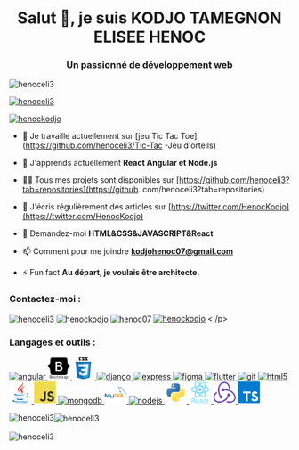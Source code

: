<h1 align="center">Salut 👋, je suis KODJO TAMEGNON ELISEE HENOC</h1>
<h3 align="center">Un passionné de développement web</h3>

<p align="left"> <img src= "https://komarev.com/ghpvc/?username=henoceli3&label=Profile%20views&color=0e75b6&style=flat" alt="henoceli3" /> </p>

<p align="left"> <a href="https : //github.com/ryo-ma/github-profile-trophy"><img src="https://github-profile-trophy.vercel.app/?username=henoceli3" alt="henoceli3" /></ a> </p>

<p align="left"> <a href="https://twitter.com/henockodjo" target="blank"><img src="https://img.shields.io/ twitter/suivre/henockodjo?logo=twitter&style=for-the-badge" alt="henockodjo" /></a> </p>

- 🔭 Je travaille actuellement sur [jeu Tic Tac Toe](https://github.com/henoceli3/Tic-Tac -Jeu d'orteils)

- 🌱 J'apprends actuellement **React Angular et Node.js**

- 👨‍💻 Tous mes projets sont disponibles sur [https://github.com/henoceli3?tab=repositories](https://github. com/henoceli3?tab=repositories)

- 📝 J'écris régulièrement des articles sur [https://twitter.com/HenocKodjo](https://twitter.com/HenocKodjo)

- 💬 Demandez-moi **HTML&CSS&JAVASCRIPT&React**

- 📫 Comment pour me joindre **kodjohenoc07@gmail.com**

- ⚡ Fun fact **Au départ, je voulais être architecte.**

<h3 align="left">Contactez-moi :</h3>
<p align="left ">
<a href="https://dev.to/henoceli3" target="blank"><img align="center" src="https://raw.githubusercontent.com/rahuldkjain/github-profile-readme-generator/master/src/images/icons/Social/devto.svg" alt="henoceli3" height="30" width="40" /></a>
<a href="https://twitter.com/henockodjo" target="blank"><img align="center" src="https://raw.githubusercontent.com/rahuldkjain/github-profile-readme-generator /master/src/images/icons/Social/twitter.svg" alt="henockodjo" height="30" width="40" /></a>
<a href="https://stackoverflow.com/users /henoc07" target="blank"><img align="center" src="https://raw.githubusercontent.com/rahuldkjain/github-profile-readme-generator/master/src/images/icons/Social/stack -overflow.svg" alt="henoc07" height="30" width="40" /></a>
<a href="https://instagram.com/henockodjo" target="blank"><img align ="centre" src="https://raw.githubusercontent.com/rahuldkjain/github-profile-readme-generator/master/src/images/icons/Social/instagram.svg" alt="henockodjo" height="30" width="40" /></a>
< /p>

<h3 align="left">Langages et outils :</h3>
<p align="left"> <a href="https://angular.io" target="_blank" rel="noreferrer"> <img src="https://angular.io/assets/images/logos /angular/angular.svg" alt="angular" width="40" height="40"/> </a> <a href="https://getbootstrap.com" target="_blank" rel="noreferrer "> <img src="https://raw.githubusercontent.com/devicons/devicon/master/icons/bootstrap/bootstrap-plain-wordmark.svg" alt="bootstrap" width="40" height="40" /> </a> <a href="https://www.w3schools.com/css/" target="_blank" rel="noreferrer"> <img src="https://raw.githubusercontent.com/devicons/devicon/master/icons/css3/css3-original-wordmark.svg" alt="css3" width="40" height="40"/> </a> <a href="https : //www.djangoproject.com/" target="_blank" rel="noreferrer"> <img src="https://cdn.worldvectorlogo.com/logos/django.svg" alt="django" width="40 " height="40"/> </a> <a href="https://expressjs.com" target="_blank" rel="noreferrer"> <img src="https://raw.githubusercontent.com /devicons/devicon/master/icons/express/express-original-wordmark.svg" alt="express" width="40" height="40"/> </a> <a href="https://www.figma.com/" target="_blank" rel="noreferrer"> <img src="https://www.vectorlogo.zone/logos/figma/figma-icon.svg " alt="figma" width="40" height="40"/> </a> <a href="https://flutter.dev" target="_blank" rel="noreferrer"> <img src= "https://www.vectorlogo.zone/logos/flutterio/flutterio-icon.svg" alt="flutter" width="40" height="40"/> </a> <a href="https:/ /git-scm.com/" target="_blank" rel="noreferrer"> <img src="https://www.vectorlogo.zone/logos/git-scm/git-scm-icon.svg" alt= "git" largeur="40" hauteur="40"/> </a> <a href="https://www.w3.org/html/" target="_blank" rel="noreferrer"> <img src="https://raw.githubusercontent.com/ devicons/devicon/master/icons/html5/html5-original-wordmark.svg" alt="html5" width="40" height="40"/> </a> <a href="https://www. java.com" target="_blank" rel="noreferrer"> <img src="https://raw.githubusercontent.com/devicons/devicon/master/icons/java/java-original.svg" alt="java " width="40" height="40"/> </a> <a href="https://developer.mozilla.org/en-US/docs/Web/JavaScript" target="_blank" rel=" pas de référence"><img src="https://raw.githubusercontent.com/devicons/devicon/master/icons/javascript/javascript-original.svg" alt="javascript" width="40" height="40"/> </ a> <a href="https://www.mongodb.com/" target="_blank" rel="noreferrer"> <img src="https://raw.githubusercontent.com/devicons/devicon/master/ icônes/mongodb/mongodb-original-wordmark.svg" alt="mongodb" width="40" height="40"/> </a> <a href="https://www.mysql.com/" cible ="_blank" rel="noreferrer"> <img src="https://raw.githubusercontent.com/devicons/devicon/master/icons/mysql/mysql-original-wordmark.svg" alt="mysql"width="40" height="40"/> </a> <a href="https://nodejs.org" target="_blank" rel="noreferrer"> <img src="https://raw .githubusercontent.com/devicons/devicon/master/icons/nodejs/nodejs-original-wordmark.svg" alt="nodejs" width="40" height="40"/> </a> <a href="https ://www.python.org" target="_blank" rel="noreferrer"> <img src="https://raw.githubusercontent.com/devicons/devicon/master/icons/python/python-original.svg " alt="python" width="40" height="40"/> </a> <a href="https://reactjs.org/" target="_blank" rel="noreferrer"> <img src="https://raw.githubusercontent.com/devicons/devicon/master/icons/react/react-original-wordmark.svg" alt="react" width="40" height="40"/ > </a> <a href="https://redux.js.org" target="_blank" rel="noreferrer"> <img src="https://raw.githubusercontent.com/devicons/devicon/ master/icons/redux/redux-original.svg" alt="redux" width="40" height="40"/> </a> <a href="https://www.typescriptlang.org/" cible ="_blank" rel="noreferrer"> <img src="https://raw.githubusercontent.com/devicons/devicon/master/icons/typescript/typescript-original.svg" alt="typescript" width="40" hauteur="40"/> </a> </p>

<p><img align="left" src="https://github-readme-stats.vercel.app/api/top-langs?username=henoceli3&show_icons=true&locale=en&layout=compact" alt="henoceli3" /> </p>

<p> <img align="center" src="https://github-readme-stats.vercel.app/api?username=henoceli3&show_icons=true&locale=en" alt="henoceli3" /> </p>

<p><img align="center" src="https://github-readme-streak-stats.herokuapp.com/?user=henoceli3&" alt="henoceli3" /></p>
